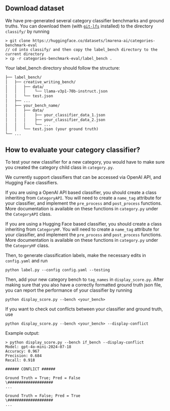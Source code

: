 ## Download dataset
We have pre-generated several category classifier benchmarks and ground truths. You can download them (with [`git-lfs`](https://git-lfs.com) installed) to the directory `classify/` by running
```console
> git clone https://huggingface.co/datasets/lmarena-ai/categories-benchmark-eval
// cd into classify/ and then copy the label_bench directory to the current directory
> cp -r categories-benchmark-eval/label_bench . 
```
Your label_bench directory should follow the structure:
```markdown
├── label_bench/
│   ├── creative_writing_bench/
│   │   ├── data/
│   │   │    └── llama-v3p1-70b-instruct.json
│   │   └── test.json
│   ├── ...
│   ├── your_bench_name/
│   │   ├── data/
│   │   │    ├── your_classifier_data_1.json
│   │   │    ├── your_classifier_data_2.json
│   │   │    └── ...
│   │   └── test.json (your ground truth)
└── ...
```

## How to evaluate your category classifier?

To test your new classifier for a new category, you would have to make sure you created the category child class in `category.py`. 

We currently support classifiers that can be accessed via OpenAI API, and Hugging Face classifiers.

If you are using a OpenAI API based classifier, you should create a class inheriting from `CategoryAPI`. You will need to create a `name_tag` attribute for your classifier, and implement the `pre_process` and `post_process` functions. More documentation is available on these functions in `category.py` under the `CategoryAPI` class.

If you are using a Hugging Face based classifier, you should create a class inheriting from `CategoryHF`. You will need to create a `name_tag` attribute for your classifier, and implement the `pre_process` and `post_process` functions. More documentation is available on these functions in `category.py` under the `CategoryHF` class.

Then, to generate classification labels, make the necessary edits in `config.yaml` and run
```console
python label.py --config config.yaml --testing
```

Then, add your new category bench to `tag_names` in `display_score.py`. After making sure that you also have a correctly formatted ground truth json file, you can report the performance of your classifier by running
```console
python display_score.py --bench <your_bench>
```

If you want to check out conflicts between your classifier and ground truth, use
```console
python display_score.py --bench <your_bench> --display-conflict
```

Example output:
```console
> python display_score.py --bench if_bench --display-conflict
Model: gpt-4o-mini-2024-07-18
Accuracy: 0.967
Precision: 0.684
Recall: 0.918

###### CONFLICT ######

Ground Truth = True; Pred = False
\####################
...

Ground Truth = False; Pred = True
\####################
...
```

